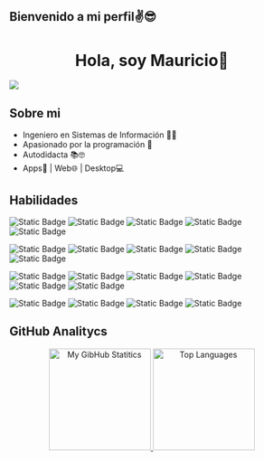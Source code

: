## Bienvenido a mi perfil✌️😎
<div>
  <h1 align="center">Hola, soy Mauricio👋</h1>
</div>
<img align="center" src="https://media.licdn.com/dms/image/D4E16AQF7Ig4vXL_b4Q/profile-displaybackgroundimage-shrink_350_1400/0/1708639110753?e=1714608000&v=beta&t=1kN69MXCXrksAC1tDhbVhMSyxYjmxyyHRAHgQV3hI5o">

## Sobre mi

- Ingeniero en Sistemas de Información 👨‍💻
- Apasionado por la programación 💪
- Autodidacta 📚🤓
- Apps📱 | Web🌐 | Desktop💻

## Habilidades
![Static Badge](https://img.shields.io/badge/java-red?style=for-the-badge)
![Static Badge](https://img.shields.io/badge/python-yellow?style=for-the-badge&logo=python)
![Static Badge](https://img.shields.io/badge/C%23-purple?style=for-the-badge&logo=C%23)
![Static Badge](https://img.shields.io/badge/node_js-black?style=for-the-badge&logo=nodedotjs)
![Static Badge](https://img.shields.io/badge/kotlin-blue?style=for-the-badge&logo=kotlin&logoColor=purple&labelColor=%23ff6f00)

![Static Badge](https://img.shields.io/badge/html-orange?style=for-the-badge&logo=html5&logoColor=white)
![Static Badge](https://img.shields.io/badge/css-blue?style=for-the-badge&logo=css3&logoColor=white)
![Static Badge](https://img.shields.io/badge/javascript-yellow?style=for-the-badge&logo=javascript&logoColor=white)
![Static Badge](https://img.shields.io/badge/react-blue?style=for-the-badge&logo=react&labelColor=black)
![Static Badge](https://img.shields.io/badge/angular-red?style=for-the-badge&logo=angular&logoColor=red&labelColor=white)

![Static Badge](https://img.shields.io/badge/spring%20boot-black?style=for-the-badge&logo=springboot)
![Static Badge](https://img.shields.io/badge/django-026842?style=for-the-badge&logo=django)
![Static Badge](https://img.shields.io/badge/net-purple?style=for-the-badge&logo=dotnet)
![Static Badge](https://img.shields.io/badge/express-black?style=for-the-badge&logo=express&logoColor=black&labelColor=white)
![Static Badge](https://img.shields.io/badge/flutter-blue?style=for-the-badge&logo=flutter)
![Static Badge](https://img.shields.io/badge/android_studio-009d71?style=for-the-badge&logo=android&labelColor=white)

![Static Badge](https://img.shields.io/badge/orcale-red?style=for-the-badge&logo=oracle)
![Static Badge](https://img.shields.io/badge/postgresql-blue?style=for-the-badge&logo=postgresql&logoColor=white)
![Static Badge](https://img.shields.io/badge/mysql-orange?style=for-the-badge&logo=mysql&logoColor=white)
![Static Badge](https://img.shields.io/badge/firebase-blue?style=for-the-badge&logo=firebase)

## GitHub Analitycs
<p align="center">
  <a href="https://github.com/midrovo">
    <img height=180 alt="My GibHub Statitics" src="https://github-readme-stats-eight-theta.vercel.app/api?username=midrovo&theme=algolia&show_icons=true&include_all_commits=true&count_private=true"/>
    <img height=180 alt="Top Languages" src="https://github-readme-stats-eight-theta.vercel.app/api/top-langs/?username=midrovo&layout=compact&langs_count=8&theme=algolia"/>
  </a>
</p>


